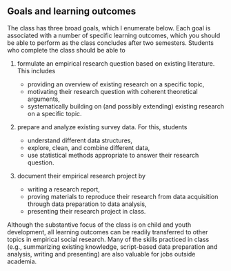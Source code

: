 
## Goals and learning outcomes

The class has three broad goals, which I enumerate below. Each goal is associated with a number of specific learning outcomes, which you should be able to perform as the class concludes after two semesters. Students who complete the class should be able to

1. formulate an empirical research question based on existing literature. This includes
   * providing an overview of existing research on a specific topic,
   * motivating their research question with coherent theoretical arguments,
   * systematically building on (and possibly extending) existing research on a specific topic.
   
2. prepare and analyze existing survey data. For this, students
   * understand different data structures,
   * explore, clean, and combine different data,
   * use statistical methods appropriate to answer their research question.
   
3. document their empirical research project by
   * writing a research report,
   * proving materials to reproduce their research from data acquisition through data preparation to data analysis,
   * presenting their research project in class.
   
Although the substantive focus of the class is on child and youth development, all learning outcomes can be readily transferred to other topics in empirical social research. Many of the skills practiced in class (e.g., summarizing existing knowledge, script-based data preparation and analysis, writing and presenting) are also valuable for jobs outside academia.
